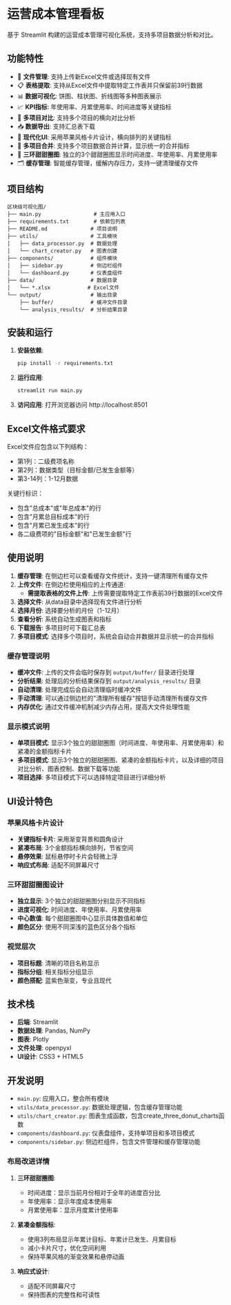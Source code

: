 # 运营成本管理看板

基于 Streamlit 构建的运营成本管理可视化系统，支持多项目数据分析和对比。

## 功能特性

- 📁 **文件管理**: 支持上传新Excel文件或选择现有文件
- 📋 **表格提取**: 支持从Excel文件中提取特定工作表并只保留前39行数据
- 📊 **数据可视化**: 饼图、柱状图、折线图等多种图表展示
- 📈 **KPI指标**: 年使用率、月累使用率、时间进度等关键指标
- 🔄 **多项目对比**: 支持多个项目的横向对比分析
- 📥 **数据导出**: 支持汇总表下载
- 🎨 **现代化UI**: 采用苹果风格卡片设计，横向排列的关键指标
- 🔗 **多项目合并**: 支持多个项目数据合并计算，显示统一的合并指标
- 🍩 **三环甜甜圈图**: 独立的3个甜甜圈图显示时间进度、年使用率、月累使用率
- 🗂️ **缓存管理**: 智能缓存管理，缓解内存压力，支持一键清理缓存文件

## 项目结构

```
区块级可视化图/
├── main.py                 # 主应用入口
├── requirements.txt        # 依赖包列表
├── README.md              # 项目说明
├── utils/                 # 工具模块
│   ├── data_processor.py  # 数据处理
│   └── chart_creator.py   # 图表创建
├── components/            # 组件模块
│   ├── sidebar.py         # 侧边栏组件
│   └── dashboard.py       # 仪表盘组件
├── data/                  # 数据目录
│   └── *.xlsx            # Excel文件
└── output/                # 输出目录
    ├── buffer/            # 缓冲文件目录
    └── analysis_results/  # 分析结果目录
```

## 安装和运行

1. **安装依赖**:
   ```bash
   pip install -r requirements.txt
   ```

2. **运行应用**:
   ```bash
   streamlit run main.py
   ```

3. **访问应用**:
   打开浏览器访问 http://localhost:8501

## Excel文件格式要求

Excel文件应包含以下列结构：
- 第1列：二级费项名称
- 第2列：数据类型（目标金额/已发生金额等）
- 第3-14列：1-12月数据

关键行标识：
- 包含"总成本"或"年总成本"的行
- 包含"月累总目标成本"的行
- 包含"月累已发生成本"的行
- 各二级费项的"目标金额"和"已发生金额"行

## 使用说明

1. **缓存管理**: 在侧边栏可以查看缓存文件统计，支持一键清理所有缓存文件
2. **上传文件**: 在侧边栏使用相应的上传通道:
   - **需提取表格的文件上传**: 上传需要提取特定工作表前39行数据的Excel文件
3. **选择文件**: 从data目录中选择现有文件进行分析
4. **选择月份**: 选择要分析的月份（1-12月）
5. **查看分析**: 系统自动生成图表和指标
6. **下载报告**: 多项目时可下载汇总表
7. **多项目模式**: 选择多个项目时，系统会自动合并数据并显示统一的合并指标

### 缓存管理说明

- **缓冲文件**: 上传的文件会临时保存到 `output/buffer/` 目录进行处理
- **分析结果**: 处理后的分析结果保存到 `output/analysis_results/` 目录
- **自动清理**: 处理完成后会自动清理临时缓冲文件
- **手动清理**: 可以通过侧边栏的"清理所有缓存"按钮手动清理所有缓存文件
- **内存优化**: 通过文件缓冲机制减少内存占用，提高大文件处理性能

### 显示模式说明

- **单项目模式**: 显示3个独立的甜甜圈图（时间进度、年使用率、月累使用率）和紧凑的金额指标卡片
- **多项目模式**: 显示3个独立的甜甜圈图、紧凑的金额指标卡片，以及详细的项目对比分析、图表控制、数据下载等功能
- **项目选择**: 多项目模式下可以选择特定项目进行详细分析

## UI设计特色

### 苹果风格卡片设计
- **关键指标卡片**: 采用渐变背景和圆角设计
- **紧凑布局**: 3个金额指标横向排列，节省空间
- **悬停效果**: 鼠标悬停时卡片会轻微上浮
- **响应式布局**: 适配不同屏幕尺寸

### 三环甜甜圈图设计
- **独立显示**: 3个独立的甜甜圈图分别显示不同指标
- **进度可视化**: 时间进度、年使用率、月累使用率
- **中心数值**: 每个甜甜圈图中心显示具体数值和单位
- **颜色区分**: 使用不同深浅的蓝色区分各个指标

### 视觉层次
- **项目标题**: 清晰的项目名称显示
- **指标分组**: 相关指标分组显示
- **颜色搭配**: 蓝紫色渐变，专业且现代

## 技术栈

- **后端**: Streamlit
- **数据处理**: Pandas, NumPy
- **图表**: Plotly
- **文件处理**: openpyxl
- **UI设计**: CSS3 + HTML5

## 开发说明

- `main.py`: 应用入口，整合所有模块
- `utils/data_processor.py`: 数据处理逻辑，包含缓存管理功能
- `utils/chart_creator.py`: 图表生成函数，包含create_three_donut_charts函数
- `components/dashboard.py`: 仪表盘组件，支持单项目和多项目模式
- `components/sidebar.py`: 侧边栏组件，包含文件管理和缓存管理功能



### 布局改进详情
1. **三环甜甜圈图**: 
   - 时间进度：显示当前月份相对于全年的进度百分比
   - 年使用率：显示年度成本使用率
   - 月累使用率：显示月度累计使用率

2. **紧凑金额指标**:
   - 使用3列布局显示年累计目标、年累计已发生、月累目标
   - 减小卡片尺寸，优化空间利用
   - 保持苹果风格的渐变效果和悬停动画

3. **响应式设计**:
   - 适配不同屏幕尺寸
   - 保持图表的完整性和可读性
